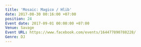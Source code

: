 ```yaml
---
title: 'Mosaic: Magico / Hlib'
date: 2017-08-30 00:16:00 +07:00
position: 24
Event date: 2017-09-01 00:00:00 +07:00
Venue: Savage
Event URL: https://www.facebook.com/events/164477890788228/
Genre: DJ
---
```


